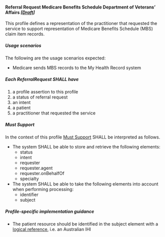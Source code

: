#### Referral Request Medicare Benefits Schedule Department of Veterans’ Affairs *[[Draft](http://hl7.org/fhir/stu3/valueset-publication-status.html)]*

This profile defines a representation of the practitioner that requested the service to support representation of Medicare Benefits Schedule (MBS) claim item records.

##### **Usage scenarios**
The following are the usage scenarios expected:
* Medicare sends MBS records to the My Health Record system

##### **Each ReferralRequest SHALL have**
1. a profile assertion to this profile 
1. a status of referral request
1. an intent
1. a patient
1. a practitioner that requested the service

##### **Must Support**
In the context of this profile [Must Support](http://hl7.org/fhir/STU3/conformance-rules.html#mustSupport) SHALL be interpreted as follows.
* The system SHALL be able to store and retrieve the following elements:
    * status
    * intent
    * requester
    * requester.agent
    * requester.onBehalfOf
    * specialty
* The system SHALL be able to take the following elements into account when performing processing:
   * identifier
    * subject

##### **Profile-specific implementation guidance**
* The patient resource should be identified in the subject element with a [logical reference](https://www.hl7.org/fhir/STU3/references.html#logical), i.e. an Australian IHI

